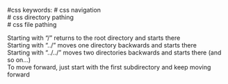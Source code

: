 #css
keywords:
	# css navigation  
	# css directory pathing  
	# css file pathing


Starting with “/” returns to the root directory and starts there  
Starting with “../” moves one directory backwards and starts there  
Starting with “../../” moves two directories backwards and starts there (and so on…)  
To move forward, just start with the first subdirectory and keep moving forward